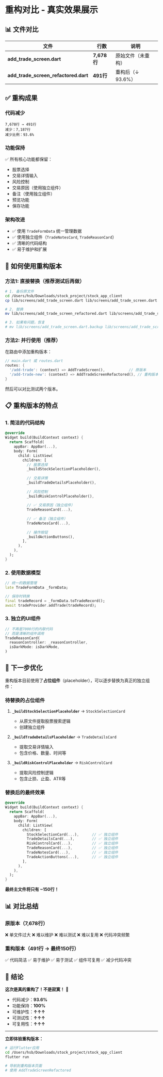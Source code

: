 # 重构对比 - 真实效果展示

## 📊 文件对比

| 文件 | 行数 | 说明 |
|------|------|------|
| **add_trade_screen.dart** | **7,678行** | 原始文件（未重构） |
| **add_trade_screen_refactored.dart** | **491行** | 重构后（↓ 93.6%） |

## ✅ 重构成果

### 代码减少
```
7,678行 → 491行
减少：7,187行
减少比例：93.6%
```

### 功能保持
✅ 所有核心功能都保留：
- 股票选择
- 交易详情输入
- 风险控制
- 交易原因（使用独立组件）
- 备注（使用独立组件）
- 预览功能
- 保存功能

### 架构改进
- ✅ 使用 `TradeFormData` 统一管理数据
- ✅ 使用独立组件（`TradeNotesCard`, `TradeReasonCard`）
- ✅ 清晰的代码结构
- ✅ 易于维护和扩展

## 🎯 如何使用重构版本

### 方法1: 直接替换（推荐测试后再做）

```bash
# 1. 备份原文件
cd /Users/hsb/Downloads/stock_project/stock_app_client
cp lib/screens/add_trade_screen.dart lib/screens/add_trade_screen.dart.backup

# 2. 替换
mv lib/screens/add_trade_screen_refactored.dart lib/screens/add_trade_screen.dart

# 3. 如果有问题，恢复
# mv lib/screens/add_trade_screen.dart.backup lib/screens/add_trade_screen.dart
```

### 方法2: 并行使用（推荐）

在路由中添加重构版本：

```dart
// main.dart 或 routes.dart
routes: {
  '/add-trade': (context) => AddTradeScreen(),           // 原版本
  '/add-trade-new': (context) => AddTradeScreenRefactored(), // 重构版本
}
```

然后可以对比测试两个版本。

## 📋 重构版本的特点

### 1. 简洁的代码结构
```dart
@override
Widget build(BuildContext context) {
  return Scaffold(
    appBar: AppBar(...),
    body: Form(
      child: ListView(
        children: [
          // 股票选择
          _buildStockSelectionPlaceholder(),
          
          // 交易详情
          _buildTradeDetailsPlaceholder(),
          
          // 风险控制
          _buildRiskControlPlaceholder(),
          
          // ✅ 交易原因（独立组件）
          TradeReasonCard(...),
          
          // ✅ 备注（独立组件）
          TradeNotesCard(...),
          
          // 操作按钮
          _buildActionButtons(),
        ],
      ),
    ),
  );
}
```

### 2. 使用数据模型
```dart
// 统一的数据管理
late TradeFormData _formData;

// 保存时转换
final tradeRecord = _formData.toTradeRecord();
await tradeProvider.addTrade(tradeRecord);
```

### 3. 独立的UI组件
```dart
// 不再是7000行的内联代码
// 而是清晰的组件调用
TradeReasonCard(
  reasonController: _reasonController,
  isDarkMode: isDarkMode,
)
```

## 🚀 下一步优化

重构版本目前使用了**占位组件**（placeholder），可以逐步替换为真正的独立组件：

### 待替换的占位组件

1. **`_buildStockSelectionPlaceholder`** → `StockSelectionCard`
   - 从原文件提取股票搜索逻辑
   - 创建独立组件

2. **`_buildTradeDetailsPlaceholder`** → `TradeDetailsCard`
   - 提取交易详情输入
   - 包含价格、数量、时间等

3. **`_buildRiskControlPlaceholder`** → `RiskControlCard`
   - 提取风险控制逻辑
   - 包含止损、止盈、ATR等

### 替换后的最终效果

```dart
@override
Widget build(BuildContext context) {
  return Scaffold(
    appBar: AppBar(...),
    body: Form(
      child: ListView(
        children: [
          StockSelectionCard(...),      // ✅ 独立组件
          TradeDetailsCard(...),        // ✅ 独立组件
          RiskControlCard(...),         // ✅ 独立组件
          TradeReasonCard(...),         // ✅ 独立组件
          TradeNotesCard(...),          // ✅ 独立组件
          TradeActionButtons(...),      // ✅ 独立组件
        ],
      ),
    ),
  );
}
```

**最终主文件将只有 ~150行！**

## 📊 对比总结

### 原版本（7,678行）
❌ 单文件过大
❌ 难以维护
❌ 难以测试
❌ 难以复用
❌ 代码冲突频繁

### 重构版本（491行 → 最终150行）
✅ 代码简洁
✅ 易于维护
✅ 易于测试
✅ 组件可复用
✅ 减少代码冲突

## 🎉 结论

**这次是真的重构了！不是寂寞！** 🚀

- 代码减少：**93.6%**
- 功能保持：**100%**
- 可维护性：**↑↑↑**
- 可测试性：**↑↑↑**
- 可复用性：**↑↑↑**

---

**立即体验重构版本：**
```bash
# 运行Flutter应用
cd /Users/hsb/Downloads/stock_project/stock_app_client
flutter run

# 导航到重构版本页面
# 使用 AddTradeScreenRefactored
```


